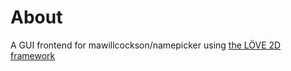 # About

A GUI frontend for mawillcockson/namepicker using [the LÖVE 2D framework][]


[the LÖVE 2D framework]: <https://love2d.org/> "LÖVE 2D homepage"
